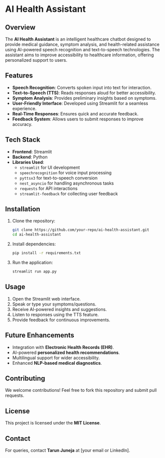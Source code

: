 # AI Health Assistant

## Overview
The **AI Health Assistant** is an intelligent healthcare chatbot designed to provide medical guidance, symptom analysis, and health-related assistance using AI-powered speech recognition and text-to-speech technologies. The assistant aims to improve accessibility to healthcare information, offering personalized support to users.

## Features
- **Speech Recognition**: Converts spoken input into text for interaction.
- **Text-to-Speech (TTS)**: Reads responses aloud for better accessibility.
- **Symptom Analysis**: Provides preliminary insights based on symptoms.
- **User-Friendly Interface**: Developed using Streamlit for a seamless experience.
- **Real-Time Responses**: Ensures quick and accurate feedback.
- **Feedback System**: Allows users to submit responses to improve accuracy.

## Tech Stack
- **Frontend**: Streamlit
- **Backend**: Python
- **Libraries Used**:
  - `streamlit` for UI development
  - `speechrecognition` for voice input processing
  - `pyttsx3` for text-to-speech conversion
  - `nest_asyncio` for handling asynchronous tasks
  - `requests` for API interactions
  - `streamlit-feedback` for collecting user feedback

## Installation
1. Clone the repository:
   ```sh
   git clone https://github.com/your-repo/ai-health-assistant.git
   cd ai-health-assistant
   ```
2. Install dependencies:
   ```sh
   pip install -r requirements.txt
   ```
3. Run the application:
   ```sh
   streamlit run app.py
   ```

## Usage
1. Open the Streamlit web interface.
2. Speak or type your symptoms/questions.
3. Receive AI-powered insights and suggestions.
4. Listen to responses using the TTS feature.
5. Provide feedback for continuous improvements.

## Future Enhancements
- Integration with **Electronic Health Records (EHR)**.
- AI-powered **personalized health recommendations**.
- Multilingual support for wider accessibility.
- Enhanced **NLP-based medical diagnostics**.

## Contributing
We welcome contributions! Feel free to fork this repository and submit pull requests.

## License
This project is licensed under the **MIT License**.

## Contact
For queries, contact **Tarun Juneja** at [your email or LinkedIn].

